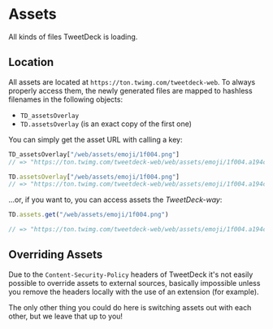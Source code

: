 # Assets

All kinds of files TweetDeck is loading.

## Location

All assets are located at `https://ton.twimg.com/tweetdeck-web`. To always properly access them, the newly generated files are mapped to
hashless filenames in the following objects:

* `TD_assetsOverlay`
* `TD.assetsOverlay` (is an exact copy of the first one)

You can simply get the asset URL with calling a key:

```js
TD_assetsOverlay["/web/assets/emoji/1f004.png"]
// => "https://ton.twimg.com/tweetdeck-web/web/assets/emoji/1f004.a194c76fd9.png"

TD.assetsOverlay["/web/assets/emoji/1f004.png"]
// => "https://ton.twimg.com/tweetdeck-web/web/assets/emoji/1f004.a194c76fd9.png"
```

...or, if you want to, you can access assets the _TweetDeck-way_:

```js
TD.assets.get("/web/assets/emoji/1f004.png")

// => "https://ton.twimg.com/tweetdeck-web/web/assets/emoji/1f004.a194c76fd9.png"
```

## Overriding Assets

Due to the `Content-Security-Policy` headers of TweetDeck it's not easily possible to override assets to external sources, 
basically impossible unless you remove the headers locally with the use of an extension (for example).

The only other thing you could do here is switching assets out with each other, but we leave that up to you!

